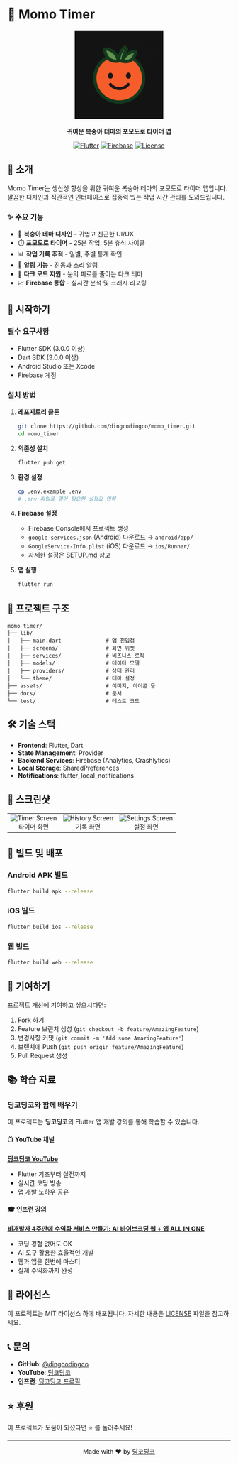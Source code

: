 # 🍑 Momo Timer

<div align="center">
  <img src="assets/logo.png" alt="Momo Timer Logo" width="200"/>
  
  **귀여운 복숭아 테마의 포모도로 타이머 앱**
  
  [![Flutter](https://img.shields.io/badge/Flutter-3.0.0+-blue.svg)](https://flutter.dev)
  [![Firebase](https://img.shields.io/badge/Firebase-Enabled-orange.svg)](https://firebase.google.com)
  [![License](https://img.shields.io/badge/License-MIT-green.svg)](LICENSE)
</div>

## 📱 소개

Momo Timer는 생산성 향상을 위한 귀여운 복숭아 테마의 포모도로 타이머 앱입니다. 
깔끔한 디자인과 직관적인 인터페이스로 집중력 있는 작업 시간 관리를 도와드립니다.

### ✨ 주요 기능

- 🍑 **복숭아 테마 디자인** - 귀엽고 친근한 UI/UX
- ⏱️ **포모도로 타이머** - 25분 작업, 5분 휴식 사이클
- 📊 **작업 기록 추적** - 일별, 주별 통계 확인
- 🔔 **알림 기능** - 진동과 소리 알림
- 🌙 **다크 모드 지원** - 눈의 피로를 줄이는 다크 테마
- 📈 **Firebase 통합** - 실시간 분석 및 크래시 리포팅

## 🚀 시작하기

### 필수 요구사항

- Flutter SDK (3.0.0 이상)
- Dart SDK (3.0.0 이상)
- Android Studio 또는 Xcode
- Firebase 계정

### 설치 방법

1. **레포지토리 클론**
   ```bash
   git clone https://github.com/dingcodingco/momo_timer.git
   cd momo_timer
   ```

2. **의존성 설치**
   ```bash
   flutter pub get
   ```

3. **환경 설정**
   ```bash
   cp .env.example .env
   # .env 파일을 열어 필요한 설정값 입력
   ```

4. **Firebase 설정**
   - Firebase Console에서 프로젝트 생성
   - `google-services.json` (Android) 다운로드 → `android/app/`
   - `GoogleService-Info.plist` (iOS) 다운로드 → `ios/Runner/`
   - 자세한 설정은 [SETUP.md](SETUP.md) 참고

5. **앱 실행**
   ```bash
   flutter run
   ```

## 📂 프로젝트 구조

```
momo_timer/
├── lib/
│   ├── main.dart              # 앱 진입점
│   ├── screens/               # 화면 위젯
│   ├── services/              # 비즈니스 로직
│   ├── models/                # 데이터 모델
│   ├── providers/             # 상태 관리
│   └── theme/                 # 테마 설정
├── assets/                    # 이미지, 아이콘 등
├── docs/                      # 문서
└── test/                      # 테스트 코드
```

## 🛠️ 기술 스택

- **Frontend**: Flutter, Dart
- **State Management**: Provider
- **Backend Services**: Firebase (Analytics, Crashlytics)
- **Local Storage**: SharedPreferences
- **Notifications**: flutter_local_notifications

## 📸 스크린샷

<div align="center">
  <table>
    <tr>
      <td align="center">
        <img src="docs/screenshots/timer.png" width="200" alt="Timer Screen"/>
        <br>타이머 화면
      </td>
      <td align="center">
        <img src="docs/screenshots/history.png" width="200" alt="History Screen"/>
        <br>기록 화면
      </td>
      <td align="center">
        <img src="docs/screenshots/settings.png" width="200" alt="Settings Screen"/>
        <br>설정 화면
      </td>
    </tr>
  </table>
</div>

## 🎯 빌드 및 배포

### Android APK 빌드
```bash
flutter build apk --release
```

### iOS 빌드
```bash
flutter build ios --release
```

### 웹 빌드
```bash
flutter build web --release
```

## 🤝 기여하기

프로젝트 개선에 기여하고 싶으시다면:

1. Fork 하기
2. Feature 브랜치 생성 (`git checkout -b feature/AmazingFeature`)
3. 변경사항 커밋 (`git commit -m 'Add some AmazingFeature'`)
4. 브랜치에 Push (`git push origin feature/AmazingFeature`)
5. Pull Request 생성

## 📚 학습 자료

### 딩코딩코와 함께 배우기

이 프로젝트는 **딩코딩코**의 Flutter 앱 개발 강의를 통해 학습할 수 있습니다.

#### 📺 YouTube 채널
[**딩코딩코 YouTube**](https://www.youtube.com/@%EB%94%A9%EC%BD%94%EB%94%A9%EC%BD%94)
- Flutter 기초부터 실전까지
- 실시간 코딩 방송
- 앱 개발 노하우 공유

#### 🎓 인프런 강의
[**비개발자 4주만에 수익화 서비스 만들기: AI 바이브코딩 웹 + 앱 ALL IN ONE**](https://inf.run/TkFHv)
- 코딩 경험 없어도 OK
- AI 도구 활용한 효율적인 개발
- 웹과 앱을 한번에 마스터
- 실제 수익화까지 완성

## 📝 라이선스

이 프로젝트는 MIT 라이선스 하에 배포됩니다. 자세한 내용은 [LICENSE](LICENSE) 파일을 참고하세요.

## 📞 문의

- **GitHub**: [@dingcodingco](https://github.com/dingcodingco)
- **YouTube**: [딩코딩코](https://www.youtube.com/@%EB%94%A9%EC%BD%94%EB%94%A9%EC%BD%94)
- **인프런**: [딩코딩코 프로필](https://www.inflearn.com/users/@dingcodingco)

## ⭐ 후원

이 프로젝트가 도움이 되셨다면 ⭐️ 를 눌러주세요!

---

<div align="center">
  Made with ❤️ by <a href="https://github.com/dingcodingco">딩코딩코</a>
</div>